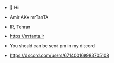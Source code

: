 - 👋 Hii
- Amir AKA mrTanTA
- IR, Tehran
- https://mrtanta.ir

- You should can be send pm in my discord
- https://discord.com/users/671400169983705108
